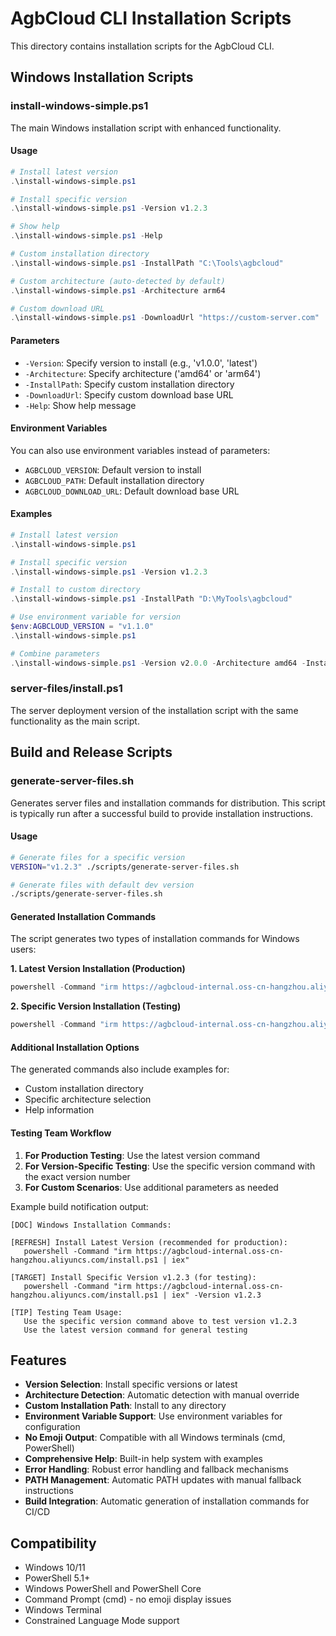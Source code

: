 # AgbCloud CLI Installation Scripts

This directory contains installation scripts for the AgbCloud CLI.

## Windows Installation Scripts

### install-windows-simple.ps1

The main Windows installation script with enhanced functionality.

#### Usage

```powershell
# Install latest version
.\install-windows-simple.ps1

# Install specific version
.\install-windows-simple.ps1 -Version v1.2.3

# Show help
.\install-windows-simple.ps1 -Help

# Custom installation directory
.\install-windows-simple.ps1 -InstallPath "C:\Tools\agbcloud"

# Custom architecture (auto-detected by default)
.\install-windows-simple.ps1 -Architecture arm64

# Custom download URL
.\install-windows-simple.ps1 -DownloadUrl "https://custom-server.com"
```

#### Parameters

- `-Version`: Specify version to install (e.g., 'v1.0.0', 'latest')
- `-Architecture`: Specify architecture ('amd64' or 'arm64')
- `-InstallPath`: Specify custom installation directory
- `-DownloadUrl`: Specify custom download base URL
- `-Help`: Show help message

#### Environment Variables

You can also use environment variables instead of parameters:

- `AGBCLOUD_VERSION`: Default version to install
- `AGBCLOUD_PATH`: Default installation directory
- `AGBCLOUD_DOWNLOAD_URL`: Default download base URL

#### Examples

```powershell
# Install latest version
.\install-windows-simple.ps1

# Install specific version
.\install-windows-simple.ps1 -Version v1.2.3

# Install to custom directory
.\install-windows-simple.ps1 -InstallPath "D:\MyTools\agbcloud"

# Use environment variable for version
$env:AGBCLOUD_VERSION = "v1.1.0"
.\install-windows-simple.ps1

# Combine parameters
.\install-windows-simple.ps1 -Version v2.0.0 -Architecture amd64 -InstallPath "C:\CLI\agbcloud"
```

### server-files/install.ps1

The server deployment version of the installation script with the same functionality as the main script.

## Build and Release Scripts

### generate-server-files.sh

Generates server files and installation commands for distribution. This script is typically run after a successful build to provide installation instructions.

#### Usage

```bash
# Generate files for a specific version
VERSION="v1.2.3" ./scripts/generate-server-files.sh

# Generate files with default dev version
./scripts/generate-server-files.sh
```

#### Generated Installation Commands

The script generates two types of installation commands for Windows users:

**1. Latest Version Installation (Production)**
```powershell
powershell -Command "irm https://agbcloud-internal.oss-cn-hangzhou.aliyuncs.com/install.ps1 | iex"
```

**2. Specific Version Installation (Testing)**
```powershell
powershell -Command "irm https://agbcloud-internal.oss-cn-hangzhou.aliyuncs.com/install.ps1 | iex" -Version v1.2.3
```

#### Additional Installation Options

The generated commands also include examples for:
- Custom installation directory
- Specific architecture selection
- Help information

#### Testing Team Workflow

1. **For Production Testing**: Use the latest version command
2. **For Version-Specific Testing**: Use the specific version command with the exact version number
3. **For Custom Scenarios**: Use additional parameters as needed

Example build notification output:
```
[DOC] Windows Installation Commands:

[REFRESH] Install Latest Version (recommended for production):
   powershell -Command "irm https://agbcloud-internal.oss-cn-hangzhou.aliyuncs.com/install.ps1 | iex"

[TARGET] Install Specific Version v1.2.3 (for testing):
   powershell -Command "irm https://agbcloud-internal.oss-cn-hangzhou.aliyuncs.com/install.ps1 | iex" -Version v1.2.3

[TIP] Testing Team Usage:
   Use the specific version command above to test version v1.2.3
   Use the latest version command for general testing
```

## Features

- **Version Selection**: Install specific versions or latest
- **Architecture Detection**: Automatic detection with manual override
- **Custom Installation Path**: Install to any directory
- **Environment Variable Support**: Use environment variables for configuration
- **No Emoji Output**: Compatible with all Windows terminals (cmd, PowerShell)
- **Comprehensive Help**: Built-in help system with examples
- **Error Handling**: Robust error handling and fallback mechanisms
- **PATH Management**: Automatic PATH updates with manual fallback instructions
- **Build Integration**: Automatic generation of installation commands for CI/CD

## Compatibility

- Windows 10/11
- PowerShell 5.1+
- Windows PowerShell and PowerShell Core
- Command Prompt (cmd) - no emoji display issues
- Windows Terminal
- Constrained Language Mode support 